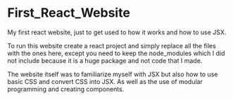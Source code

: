 # First_React_Website
My first react website, just to get used to how it works and how to use JSX.

To run this website create a react project and simply replace all the files with the ones here, 
except you need to keep the node_modules which I did not include because it is a huge package and 
not code that I made.

The website itself was to familiarize myself with JSX but also how to use basic CSS and convert CSS into JSX. As well as the use of modular programming and creating components. 
